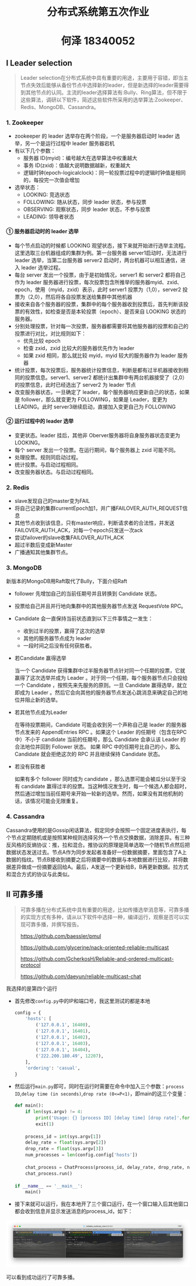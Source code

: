 <h1 align=center>分布式系统第五次作业</h1>

<h1 align=center>何泽    18340052</h1>

## Ⅰ Leader selection

> Leader selection在分布式系统中具有重要的用途，主要用于容错，即当主节点失效后能够从备份节点中选择新的leader，但是新选择的leader需要得到其他节点的认同。主流的leader选择算法有:Bully、Ring算法，但不限于这些算法，调研以下软件，简述这些软件所采用的选举算法:Zookeeper、Redis、MongoDB、Cassandra。

### 1. Zookeeper

- zookeeper 的 leader 选举存在两个阶段，一个是服务器启动时 leader 选举，另一个是运行过程中 leader 服务器宕机
- 有以下几个参数：
    - 服务器 ID(myid)：编号越大在选举算法中权重越大
    - 事务 ID(zxid)：值越大说明数据越新，权重越大
    - 逻辑时钟(epoch-logicalclock)：同一轮投票过程中的逻辑时钟值是相同的，每投完一次值会增加
- 选举状态：
    - LOOKING: 竞选状态
    - FOLLOWING: 随从状态，同步 leader 状态，参与投票
    - OBSERVING: 观察状态，同步 leader 状态，不参与投票
    - LEADING: 领导者状态

#### ①  服务器启动时的 leader 选举

- 每个节点启动的时候都 LOOKING 观望状态，接下来就开始进行选举主流程。这里选取三台机器组成的集群为例。第一台服务器 server1启动时，无法进行 leader 选举，当第二台服务器 server2 启动时，两台机器可以相互通信，进入 leader 选举过程。
- 每台 server 发出一个投票，由于是初始情况，server1 和 server2 都将自己作为 leader 服务器进行投票，每次投票包含所推举的服务器myid、zxid、epoch，使用（myid，zxid）表示，此时 server1 投票为（1,0），server2 投票为（2,0），然后将各自投票发送给集群中其他机器
- 接收来自各个服务器的投票，集群中的每个服务器收到投票后，首先判断该投票的有效性，如检查是否是本轮投票（epoch）、是否来自 LOOKING 状态的服务器。
- 分别处理投票，针对每一次投票，服务器都需要将其他服务器的投票和自己的投票进行对比，对比规则如下：
    - 优先比较 epoch
    - 检查 zxid，zxid 比较大的服务器优先作为 leader
    - 如果 zxid 相同，那么就比较 myid，myid 较大的服务器作为 leader 服务器
- 统计投票，每次投票后，服务器统计投票信息，判断是都有过半机器接收到相同的投票信息。server1、server2 都统计出集群中有两台机器接受了（2,0）的投票信息，此时已经选出了 server2 为 leader 节点
- 改变服务器状态，一旦确定了 leader，每个服务器响应更新自己的状态，如果是 follower，那么就变更为 FOLLOWING，如果是 Leader，变更为 LEADING。此时 server3继续启动，直接加入变更自己为 FOLLOWING

#### ②  运行过程中的 leader 选举

- 变更状态。leader 挂后，其他非 Oberver服务器将自身服务器状态变更为 LOOKING。
- 每个 server 发出一个投票。在运行期间，每个服务器上 zxid 可能不同。
- 处理投票。规则同启动过程。
- 统计投票。与启动过程相同。
- 改变服务器状态。与启动过程相同。

### 2. Redis

- slave发现自己的master变为FAIL
- 将自己记录的集群currentEpoch加1，并广播FAILOVER_AUTH_REQUEST信息
- 其他节点收到该信息，只有master响应，判断请求者的合法性，并发送FAILOVER_AUTH_ACK，对每一个epoch只发送一次ack
- 尝试failover的slave收集FAILOVER_AUTH_ACK
- 超过半数后变成新Master
- 广播通知其他集群节点。

### 3. MongoDB

新版本的MongoDB用Raft取代了Bully，下面介绍Raft

- follower 先增加自己的当前任期号并且转换到 Candidate 状态。

- 投票给自己并且并行地向集群中的其他服务器节点发送 RequestVote RPC。

- Candidate 会一直保持当前状态直到以下三件事情之一发生：

    - 收到过半的投票，赢得了这次的选举
    - 其他的服务器节点成为 leader 
    - 一段时间之后没有任何获胜者。

- 若Candidate 赢得选举 

    当一个 Candidate 获得集群中过半服务器节点针对同一个任期的投票，它就赢得了这次选举并成为 Leader 。对于同一个任期，每个服务器节点只会投给一个 Candidate ，按照先来先服务的原则。一旦 Candidate 赢得选举，就立即成为 Leader 。然后它会向其他的服务器节点发送心跳消息来确定自己的地位并阻止新的选举。

- 若其他节点成为Leader 

    在等待投票期间，Candidate 可能会收到另一个声称自己是 leader 的服务器节点发来的 AppendEntries RPC 。如果这个 Leader 的任期号（包含在RPC中）不小于 candidate 当前的任期号，那么 Candidate 会承认该 Leader 的合法地位并回到 Follower 状态。 如果 RPC 中的任期号比自己的小，那么 Candidate 就会拒绝这次的 RPC 并且继续保持 Candidate 状态。

- 若没有获胜者 

    如果有多个 follower 同时成为 candidate ，那么选票可能会被瓜分以至于没有 candidate 赢得过半的投票。当这种情况发生时，每一个候选人都会超时，然后通过增加当前任期号来开始一轮新的选举。然而，如果没有其他机制的话，该情况可能会无限重复。

### 4. Cassandra

Cassandra使用的是Gossip闲话算法，假定同步会按照一个固定进度表执行，每个节点定期随机或是按照某种规则选择另外一个节点交换数据，消除差异。有三种反风格的反熵协议：推，拉和混合。推协议的原理是简单选取一个随机节点然后把数据状态发送过去。节点A作为同步发起者准备好一份数据摘要，里面包含了A上数据的指纹。节点B接收到摘要之后将摘要中的数据与本地数据进行比较，并将数据差异做成一份摘要返回给A。最后，A发送一个更新给B，B再更新数据。拉方式和混合方式的协议与此类似。

## Ⅱ  可靠多播

> 可靠多播在分布式系统中具有重要的用途，比如传播选举消息等，可靠多播的实现方式有多种，请从以下软件中选择一种，编译运行，观察是否可以实现可靠多播，并撰写报告。
>
> https://github.com/baessler/pmul
>
> https://github.com/glycerine/nack-oriented-reliable-multicast
>
> https://github.com/GcherkosH/Reliable-and-ordered-multicast-protocol
>
> https://github.com/daeyun/reliable-multicast-chat

我选择的是第四个运行

- 首先修改`config.py`中的IP和端口号，我这里测试的都是本地

    ```python
    config = {
        'hosts': [
            ('127.0.0.1', 16400),
            ('127.0.0.1', 16401),
            ('127.0.0.1', 16402),
            ('127.0.0.1', 16403),
            ('127.0.0.1', 16404),
            ('222.200.180.49', 12207),
        ],
        'ordering': 'casual',
    }
    ```

- 然后运行`main.py`即可，同时在运行时需要在命令中加入三个参数：`process ID`,`delay time (in seconds)`,`drop rate (0<=P<1)`，即main的这三个变量：

    ```python
    def main():
        if len(sys.argv) != 4:
            print('Usage: {} [process ID] [delay time] [drop rate]'.format(sys.argv[0]))
            exit(1)
    
        process_id = int(sys.argv[1])
        delay_rate = float(sys.argv[2])
        drop_rate = float(sys.argv[3])
        num_processes = len(config.config['hosts'])
    
        chat_process = ChatProcess(process_id, delay_rate, drop_rate, num_processes)
        chat_process.run()
    
    if __name__ == '__main__':
        main()
    ```

- 接下来就可以运行，我在本地开了三个窗口运行，在一个窗口输入后其他窗口都会收到信息并显示发送消息的process_id，如下：

    

<img src="README.assets/截屏2020-12-21 21.58.56.png" alt="截屏2020-12-21 21.58.56" style="zoom:150%;" />

可以看到成功运行了可靠多播。